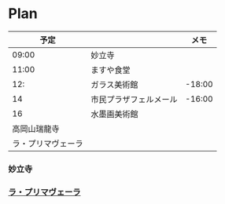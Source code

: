# Plan


予定  |   |  メモ
--|---|--
09:00  |  妙立寺 |  
11:00  |  ますや食堂 |  
12:  |  ガラス美術館 |  -18:00
14  |  市民プラザフェルメール |  -16:00
16  |   水墨画美術館|
  | 高岡山瑞龍寺  |  
  | ラ・プリマヴェーラ  |  


### 妙立寺



### [ラ・プリマヴェーラ][l002]




<!-- <p><a href="blog.html"># Back</a></p> -->

[l001]:https://tabelog.com/toyama/A1602/A160201/16000182/ "カフェモーツァルト"
[l002]:https://tabelog.com/toyama/A1605/A160501/16007995/ "ラ・プリマヴェーラ "
